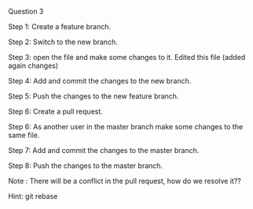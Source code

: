 Question 3

Step 1: Create a feature branch.

Step 2: Switch to the new branch.

Step 3: open the file and make some changes to it.
        Edited this file (added again changes)

Step 4: Add and commit the changes to the new branch.

Step 5: Push the changes to the new feature branch.

Step 6: Create a pull request.

Step 6: As another user in the master branch make some changes to the same file.

Step 7: Add and commit the changes to the master branch.

Step 8: Push the changes to the master branch.

Note : There will be a conflict in the pull request, how do we resolve it??

Hint: git rebase
